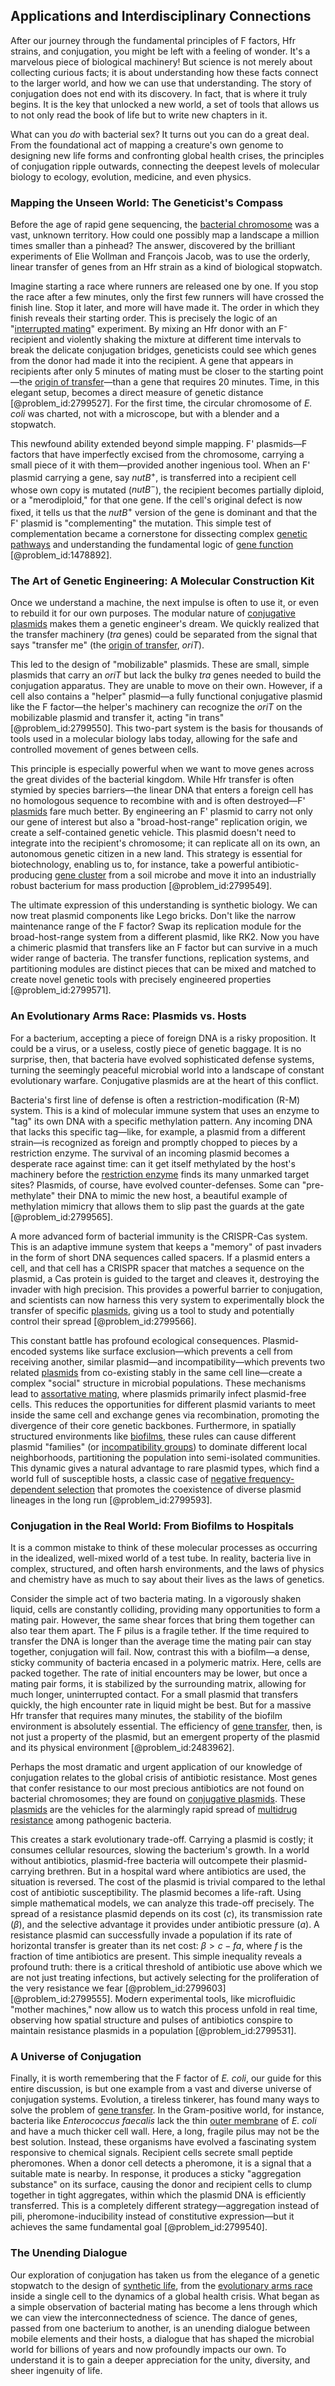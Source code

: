 ## Applications and Interdisciplinary Connections

After our journey through the fundamental principles of F factors, Hfr strains, and conjugation, you might be left with a feeling of wonder. It's a marvelous piece of biological machinery! But science is not merely about collecting curious facts; it is about understanding how these facts connect to the larger world, and how we can use that understanding. The story of conjugation does not end with its discovery. In fact, that is where it truly begins. It is the key that unlocked a new world, a set of tools that allows us to not only read the book of life but to write new chapters in it.

What can you *do* with bacterial sex? It turns out you can do a great deal. From the foundational act of mapping a creature's own genome to designing new life forms and confronting global health crises, the principles of conjugation ripple outwards, connecting the deepest levels of molecular biology to ecology, evolution, medicine, and even physics.

### Mapping the Unseen World: The Geneticist's Compass

Before the age of rapid gene sequencing, the [bacterial chromosome](@article_id:173217) was a vast, unknown territory. How could one possibly map a landscape a million times smaller than a pinhead? The answer, discovered by the brilliant experiments of Elie Wollman and François Jacob, was to use the orderly, linear transfer of genes from an Hfr strain as a kind of biological stopwatch.

Imagine starting a race where runners are released one by one. If you stop the race after a few minutes, only the first few runners will have crossed the finish line. Stop it later, and more will have made it. The order in which they finish reveals their starting order. This is precisely the logic of an "[interrupted mating](@article_id:164732)" experiment. By mixing an Hfr donor with an F⁻ recipient and violently shaking the mixture at different time intervals to break the delicate conjugation bridges, geneticists could see which genes from the donor had made it into the recipient. A gene that appears in recipients after only 5 minutes of mating must be closer to the starting point—the [origin of transfer](@article_id:199536)—than a gene that requires 20 minutes. Time, in this elegant setup, becomes a direct measure of genetic distance [@problem_id:2799527]. For the first time, the circular chromosome of *E. coli* was charted, not with a microscope, but with a blender and a stopwatch.

This newfound ability extended beyond simple mapping. F' plasmids—F factors that have imperfectly excised from the chromosome, carrying a small piece of it with them—provided another ingenious tool. When an F' plasmid carrying a gene, say $nutB^+$, is transferred into a recipient cell whose own copy is mutated ($nutB^-$), the recipient becomes partially diploid, or a "merodiploid," for that one gene. If the cell's original defect is now fixed, it tells us that the $nutB^+$ version of the gene is dominant and that the F' plasmid is "complementing" the mutation. This simple test of complementation became a cornerstone for dissecting complex [genetic pathways](@article_id:269198) and understanding the fundamental logic of [gene function](@article_id:273551) [@problem_id:1478892].

### The Art of Genetic Engineering: A Molecular Construction Kit

Once we understand a machine, the next impulse is often to use it, or even to rebuild it for our own purposes. The modular nature of [conjugative plasmids](@article_id:149986) makes them a genetic engineer's dream. We quickly realized that the transfer machinery ($\textit{tra}$ genes) could be separated from the signal that says "transfer me" (the [origin of transfer](@article_id:199536), $\textit{oriT}$).

This led to the design of "mobilizable" plasmids. These are small, simple plasmids that carry an $\textit{oriT}$ but lack the bulky $\textit{tra}$ genes needed to build the conjugation apparatus. They are unable to move on their own. However, if a cell also contains a "helper" plasmid—a fully functional conjugative plasmid like the F factor—the helper's machinery can recognize the $\textit{oriT}$ on the mobilizable plasmid and transfer it, acting "in trans" [@problem_id:2799550]. This two-part system is the basis for thousands of tools used in a molecular biology labs today, allowing for the safe and controlled movement of genes between cells.

This principle is especially powerful when we want to move genes across the great divides of the bacterial kingdom. While Hfr transfer is often stymied by species barriers—the linear DNA that enters a foreign cell has no homologous sequence to recombine with and is often destroyed—F' [plasmids](@article_id:138983) fare much better. By engineering an F' plasmid to carry not only our gene of interest but also a "broad-host-range" replication origin, we create a self-contained genetic vehicle. This plasmid doesn't need to integrate into the recipient's chromosome; it can replicate all on its own, an autonomous genetic citizen in a new land. This strategy is essential for biotechnology, enabling us to, for instance, take a powerful antibiotic-producing [gene cluster](@article_id:267931) from a soil microbe and move it into an industrially robust bacterium for mass production [@problem_id:2799549].

The ultimate expression of this understanding is synthetic biology. We can now treat plasmid components like Lego bricks. Don't like the narrow maintenance range of the F factor? Swap its replication module for the broad-host-range system from a different plasmid, like RK2. Now you have a chimeric plasmid that transfers like an F factor but can survive in a much wider range of bacteria. The transfer functions, replication systems, and partitioning modules are distinct pieces that can be mixed and matched to create novel genetic tools with precisely engineered properties [@problem_id:2799571].

### An Evolutionary Arms Race: Plasmids vs. Hosts

For a bacterium, accepting a piece of foreign DNA is a risky proposition. It could be a virus, or a useless, costly piece of genetic baggage. It is no surprise, then, that bacteria have evolved sophisticated defense systems, turning the seemingly peaceful microbial world into a landscape of constant evolutionary warfare. Conjugative plasmids are at the heart of this conflict.

Bacteria's first line of defense is often a restriction-modification (R-M) system. This is a kind of molecular immune system that uses an enzyme to "tag" its own DNA with a specific methylation pattern. Any incoming DNA that lacks this specific tag—like, for example, a plasmid from a different strain—is recognized as foreign and promptly chopped to pieces by a restriction enzyme. The survival of an incoming plasmid becomes a desperate race against time: can it get itself methylated by the host's machinery before the [restriction enzyme](@article_id:180697) finds its many unmarked target sites? Plasmids, of course, have evolved counter-defenses. Some can "pre-methylate" their DNA to mimic the new host, a beautiful example of methylation mimicry that allows them to slip past the guards at the gate [@problem_id:2799565].

A more advanced form of bacterial immunity is the CRISPR-Cas system. This is an adaptive immune system that keeps a "memory" of past invaders in the form of short DNA sequences called spacers. If a plasmid enters a cell, and that cell has a CRISPR spacer that matches a sequence on the plasmid, a Cas protein is guided to the target and cleaves it, destroying the invader with high precision. This provides a powerful barrier to conjugation, and scientists can now harness this very system to experimentally block the transfer of specific [plasmids](@article_id:138983), giving us a tool to study and potentially control their spread [@problem_id:2799566].

This constant battle has profound ecological consequences. Plasmid-encoded systems like surface exclusion—which prevents a cell from receiving another, similar plasmid—and incompatibility—which prevents two related [plasmids](@article_id:138983) from co-existing stably in the same cell line—create a complex "social" structure in microbial populations. These mechanisms lead to [assortative mating](@article_id:269544), where plasmids primarily infect plasmid-free cells. This reduces the opportunities for different plasmid variants to meet inside the same cell and exchange genes via recombination, promoting the divergence of their core genetic backbones. Furthermore, in spatially structured environments like [biofilms](@article_id:140735), these rules can cause different plasmid "families" (or [incompatibility groups](@article_id:191212)) to dominate different local neighborhoods, partitioning the population into semi-isolated communities. This dynamic gives a natural advantage to rare plasmid types, which find a world full of susceptible hosts, a classic case of [negative frequency-dependent selection](@article_id:175720) that promotes the coexistence of diverse plasmid lineages in the long run [@problem_id:2799593].

### Conjugation in the Real World: From Biofilms to Hospitals

It is a common mistake to think of these molecular processes as occurring in the idealized, well-mixed world of a test tube. In reality, bacteria live in complex, structured, and often harsh environments, and the laws of physics and chemistry have as much to say about their lives as the laws of genetics.

Consider the simple act of two bacteria mating. In a vigorously shaken liquid, cells are constantly colliding, providing many opportunities to form a mating pair. However, the same shear forces that bring them together can also tear them apart. The F pilus is a fragile tether. If the time required to transfer the DNA is longer than the average time the mating pair can stay together, conjugation will fail. Now, contrast this with a biofilm—a dense, sticky community of bacteria encased in a polymeric matrix. Here, cells are packed together. The rate of initial encounters may be lower, but once a mating pair forms, it is stabilized by the surrounding matrix, allowing for much longer, uninterrupted contact. For a small plasmid that transfers quickly, the high encounter rate in liquid might be best. But for a massive Hfr transfer that requires many minutes, the stability of the biofilm environment is absolutely essential. The efficiency of [gene transfer](@article_id:144704), then, is not just a property of the plasmid, but an emergent property of the plasmid and its physical environment [@problem_id:2483962].

Perhaps the most dramatic and urgent application of our knowledge of conjugation relates to the global crisis of antibiotic resistance. Most genes that confer resistance to our most precious antibiotics are not found on bacterial chromosomes; they are found on [conjugative plasmids](@article_id:149986). These [plasmids](@article_id:138983) are the vehicles for the alarmingly rapid spread of [multidrug resistance](@article_id:171463) among pathogenic bacteria.

This creates a stark evolutionary trade-off. Carrying a plasmid is costly; it consumes cellular resources, slowing the bacterium's growth. In a world without antibiotics, plasmid-free bacteria will outcompete their plasmid-carrying brethren. But in a hospital ward where antibiotics are used, the situation is reversed. The cost of the plasmid is trivial compared to the lethal cost of antibiotic susceptibility. The plasmid becomes a life-raft. Using simple mathematical models, we can analyze this trade-off precisely. The spread of a resistance plasmid depends on its cost ($c$), its transmission rate ($\beta$), and the selective advantage it provides under antibiotic pressure ($a$). A resistance plasmid can successfully invade a population if its rate of horizontal transfer is greater than its net cost: $\beta > c - fa$, where $f$ is the fraction of time antibiotics are present. This simple inequality reveals a profound truth: there is a critical threshold of antibiotic use above which we are not just treating infections, but actively selecting for the proliferation of the very resistance we fear [@problem_id:2799603] [@problem_id:2799555]. Modern experimental tools, like microfluidic "mother machines," now allow us to watch this process unfold in real time, observing how spatial structure and pulses of antibiotics conspire to maintain resistance plasmids in a population [@problem_id:2799531].

### A Universe of Conjugation

Finally, it is worth remembering that the F factor of *E. coli*, our guide for this entire discussion, is but one example from a vast and diverse universe of conjugation systems. Evolution, a tireless tinkerer, has found many ways to solve the problem of [gene transfer](@article_id:144704). In the Gram-positive world, for instance, bacteria like *Enterococcus faecalis* lack the thin [outer membrane](@article_id:169151) of *E. coli* and have a much thicker cell wall. Here, a long, fragile pilus may not be the best solution. Instead, these organisms have evolved a fascinating system responsive to chemical signals. Recipient cells secrete small peptide pheromones. When a donor cell detects a pheromone, it is a signal that a suitable mate is nearby. In response, it produces a sticky "aggregation substance" on its surface, causing the donor and recipient cells to clump together in tight aggregates, within which the plasmid DNA is efficiently transferred. This is a completely different strategy—aggregation instead of pili, pheromone-inducibility instead of constitutive expression—but it achieves the same fundamental goal [@problem_id:2799540].

### The Unending Dialogue

Our exploration of conjugation has taken us from the elegance of a genetic stopwatch to the design of [synthetic life](@article_id:194369), from the [evolutionary arms race](@article_id:145342) inside a single cell to the dynamics of a global health crisis. What began as a simple observation of bacterial mating has become a lens through which we can view the interconnectedness of science. The dance of genes, passed from one bacterium to another, is an unending dialogue between mobile elements and their hosts, a dialogue that has shaped the microbial world for billions of years and now profoundly impacts our own. To understand it is to gain a deeper appreciation for the unity, diversity, and sheer ingenuity of life.
